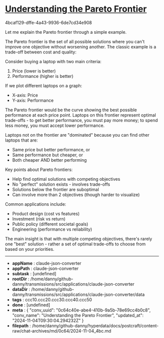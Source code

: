 # [Understanding the Pareto Frontier](https://claude.ai/chat/0c64c40e-abe4-410b-9a5b-78e69cc4b0c8)

4bcaf129-dffe-4a43-9936-6de7cd34e908

 Let me explain the Pareto frontier through a simple example.

The Pareto frontier is the set of all possible solutions where you can't improve one objective without worsening another. The classic example is a trade-off between cost and quality:

Consider buying a laptop with two main criteria:
1. Price (lower is better)
2. Performance (higher is better)

If we plot different laptops on a graph:
- X-axis: Price
- Y-axis: Performance

The Pareto frontier would be the curve showing the best possible performance at each price point. Laptops on this frontier represent optimal trade-offs - to get better performance, you must pay more money; to spend less money, you must accept lower performance.

Laptops not on the frontier are "dominated" because you can find other laptops that are:
- Same price but better performance, or
- Same performance but cheaper, or 
- Both cheaper AND better performing

Key points about Pareto frontiers:
- Help find optimal solutions with competing objectives
- No "perfect" solution exists - involves trade-offs
- Solutions below the frontier are suboptimal
- Can involve more than 2 objectives (though harder to visualize)

Common applications include:
- Product design (cost vs features)
- Investment (risk vs return)
- Public policy (different societal goals)
- Engineering (performance vs reliability)

The main insight is that with multiple competing objectives, there's rarely one "best" solution - rather a set of optimal trade-offs to choose from based on your priorities.

---

* **appName** : claude-json-converter
* **appPath** : claude-json-converter
* **subtask** : [undefined]
* **rootDir** : /home/danny/github-danny/transmissions/src/applications/claude-json-converter
* **dataDir** : /home/danny/github-danny/transmissions/src/applications/claude-json-converter/data
* **tags** : ccc10.ccc20.ccc30.ccc40.ccc50
* **done** : [undefined]
* **meta** : {
  "conv_uuid": "0c64c40e-abe4-410b-9a5b-78e69cc4b0c8",
  "conv_name": "Understanding the Pareto Frontier",
  "updated_at": "2024-11-04T09:30:04.294232Z"
}
* **filepath** : /home/danny/github-danny/hyperdata/docs/postcraft/content-raw/chat-archives/md/0c64/2024-11-04_4bc.md